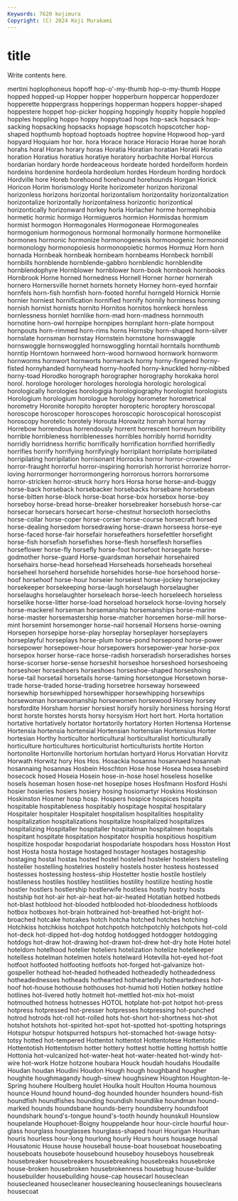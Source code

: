 ```yaml
---
Keywords: 7620 kojimura
Copyright: (C) 2024 Koji Murakami
---
```


# title

Write contents here.



mertini hoplophoneus hopoff hop-o'-my-thumb hop-o-my-thumb Hoppe hopped hopped-up
Hopper hopper hopperburn hoppercar hopperdozer hopperette hoppergrass hopperings hopperman hoppers
hopper-shaped hoppestere hoppet hop-picker hopping hoppingly hoppity hopple hoppled hopples
hoppling hoppo hoppy hoppytoad hops hop-sack hopsack hop-sacking hopsacking hopsacks
hopsage hopscotch hopscotcher hop-shaped hopthumb hoptoad hoptoads hoptree hopvine Hopwood
hop-yard hopyard Hoquiam hor hor. hora Horace horace Horacio Horae
horae horah horahs horal Horan horary horas Horatia Horatian horatian
Horatii Horatio horation Horatius horatius horatiye horatory horbachite Horbal Horcus
hordarian hordary horde hordeaceous hordeate horded hordeiform hordein hordeins hordenine
hordeola hordeolum hordes Hordeum hording hordock Hordville hore Horeb horehoond
horehound horehounds Horgan Horick Horicon Horim horismology Horite horizometer horizon
horizonal horizonless horizons horizontal horizontalism horizontality horizontalization horizontalize horizontally horizontalness
horizontic horizontical horizontically horizonward horkey horla Horlacher horme hormephobia hormetic
hormic hormigo Hormigueros hormion Hormisdas hormism hormist hormogon Hormogonales Hormogoneae
Hormogoneales hormogonium hormogonous hormonal hormonally hormone hormonelike hormones hormonic hormonize
hormonogenesis hormonogenic hormonoid hormonology hormonopoiesis hormonopoietic hormos Hormuz Horn horn
hornada Hornbeak hornbeak hornbeam hornbeams Hornbeck hornbill hornbills hornblende hornblende-gabbro
hornblendic hornblendite hornblendophyre Hornblower hornblower horn-book hornbook hornbooks Hornbrook Horne
horned hornedness Hornell Horner horner hornerah hornero Hornersville hornet hornets
hornety Horney horn-eyed hornfair hornfels horn-fish hornfish horn-footed hornful horngeld
Hornick Hornie hornier horniest hornification hornified hornify hornily horniness horning
hornish hornist hornists hornito Hornitos hornitos hornkeck hornless hornlessness hornlet
hornlike horn-mad horn-madness hornmouth hornotine horn-owl hornpipe hornpipes hornplant horn-plate
hornpout hornpouts horn-rimmed horn-rims horns Hornsby horn-shaped horn-silver hornslate hornsman
hornstay Hornstein hornstone hornswaggle hornswoggle hornswoggled hornswoggling horntail horntails hornthumb
horntip Horntown hornweed horn-wood hornwood hornwork hornworm hornworms hornwort hornworts
hornwrack horny horny-fingered horny-fisted hornyhanded hornyhead horny-hoofed horny-knuckled horny-nibbed horny-toad
Horodko horograph horographer horography horokaka horol horol. horologe horologer horologes
horologia horologic horological horologically horologies horologigia horologiography horologist horologists Horologium
horologium horologue horology horometer horometrical horometry Horonite horopito horopter horopteric
horoptery horoscopal horoscope horoscoper horoscopes horoscopic horoscopical horoscopist horoscopy horotelic
horotely Horouta Horowitz horrah horral horray Horrebow horrendous horrendously horrent
horrescent horreum horribility horrible horribleness horriblenesses horribles horribly horrid horridity
horridly horridness horrific horrifically horrification horrified horrifiedly horrifies horrify horrifying
horrifyingly horripilant horripilate horripilated horripilating horripilation horrisonant Horrocks horror horror-crowned
horror-fraught horrorful horror-inspiring horrorish horrorist horrorize horror-loving horrormonger horrormongering horrorous
horrors horrorsome horror-stricken horror-struck horry hors Horsa horse horse-and-buggy horse-back
horseback horsebacker horsebacks horsebane horsebean horse-bitten horse-block horse-boat horse-box horsebox
horse-boy horseboy horse-bread horse-breaker horsebreaker horsebush horse-car horsecar horsecars horsecart
horse-chestnut horsecloth horsecloths horse-collar horse-coper horse-corser horse-course horsecraft horsed horse-dealing
horsedom horsedrawing horse-drawn horseess horse-eye horse-faced horse-fair horsefair horsefeathers horsefettler
horsefight horse-fish horsefish horsefishes horse-flesh horseflesh horseflies horseflower horse-fly horsefly
horse-foot horsefoot horsegate horse-godmother horse-guard Horse-guardsman horsehair horsehaired horsehairs horse-head
horsehead Horseheads horseheads horseheal horseheel horseherd horsehide horsehides horse-hoe horsehood
horse-hoof horsehoof horse-hour horseier horseiest horse-jockey horsejockey horsekeeper horsekeeping horse-laugh
horselaugh horselaugher horselaughs horselaughter horseleach horse-leech horseleech horseless horselike horse-litter
horse-load horseload horselock horse-loving horsely horse-mackerel horseman horsemanship horsemanships horse-marine
horse-master horsemastership horse-matcher horsemen horse-mill horse-mint horsemint horsemonger horse-nail horsenail
Horsens horse-owning Horsepen horsepipe horse-play horseplay horseplayer horseplayers horseplayful horseplays
horse-plum horse-pond horsepond horse-power horsepower horsepower-hour horsepowers horsepower-year horse-pox horsepox
horser horse-race horse-radish horseradish horseradishes horses horse-scorser horse-sense horseshit horseshoe
horseshoed horseshoeing horseshoer horseshoers horseshoes horseshoe-shaped horseshoing horse-tail horsetail horsetails
horse-taming horsetongue Horsetown horse-trade horse-traded horse-trading horsetree horseway horseweed horsewhip
horsewhipped horsewhipper horsewhipping horsewhips horsewoman horsewomanship horsewomen horsewood Horsey horsey
horsfordite Horsham horsier horsiest horsify horsily horsiness horsing Horst horst
horste horstes horsts horsy horsyism Hort hort hort. Horta hortation
hortative hortatively hortator hortatorily hortatory Horten Hortensa Hortense Hortensia hortensia
hortensial Hortensian hortensian Hortensius Horter hortesian Horthy horticultor horticultural horticulturalist
horticulturally horticulture horticultures horticulturist horticulturists hortite Horton hortonolite Hortonville hortorium
hortulan hortyard Horus Horvatian Horvitz Horwath Horwitz hory Hos Hos.
Hosackia hosanna hosannaed hosannah hosannaing hosannas Hosbein Hoschton Hose hose
Hosea hosea hosebird hosecock hosed Hoseia Hosein hose-in-hose hosel hoseless
hoselike hosels hoseman hosen hose-net hosepipe hoses Hosfmann Hosford Hoshi
hosier hosieries hosiers hosiery hosing hosiomartyr Hoskins Hoskinson Hoskinston Hosmer
hosp hosp. Hospers hospice hospices hospita hospitable hospitableness hospitably hospitage
hospital hospitalary Hospitaler hospitaler Hospitalet hospitalism hospitalities hospitality hospitalization hospitalizations
hospitalize hospitalized hospitalizes hospitalizing Hospitaller hospitaller hospitalman hospitalmen hospitals hospitant
hospitate hospitation hospitator hospitia hospitious hospitium hospitize hospodar hospodariat hospodariate
hospodars hoss Hosston Host host Hosta hosta hostage hostaged hostager
hostages hostageship hostaging hostal hostas hosted hostel hosteled hosteler hostelers
hosteling hosteller hostelling hostelries hostelry hostels hoster hostess hostessed hostesses
hostessing hostess-ship Hostetter hostie hostile hostilely hostileness hostiles hostiley hostilities
hostility hostilize hosting hostle hostler hostlers hostlership hostlerwife hostless hostly
hostry hosts hostship hot hot-air hot-air-heat hot-air-heated Hotatian hotbed hotbeds
hot-blast hotblood hot-blooded hotblooded hot-bloodedness hotbloods hotbox hotboxes hot-brain hotbrained
hot-breathed hot-bright hot-broached hotcake hotcakes hotch hotcha hotched hotches hotching
Hotchkiss hotchkiss hotchpot hotchpotch hotchpotchly hotchpots hot-cold hot-deck hot-dipped hot-dog
hotdog hotdogged hotdogger hotdogging hotdogs hot-draw hot-drawing hot-drawn hot-drew hot-dry
hote Hotei hotel hoteldom hotelhood hotelier hoteliers hotelization hotelize hotelkeeper
hotelless hotelman hotelmen hotels hotelward Hotevilla hot-eyed hot-foot hotfoot hotfooted
hotfooting hotfoots hot-forged hot-galvanize hot-gospeller hothead hot-headed hotheaded hotheadedly hotheadedness
hotheadednesses hotheads hothearted hotheartedly hotheartedness hot-hoof hot-house hothouse hothouses hot-humid
hoti Hotien hotkey hotline hotlines hot-livered hotly hotmelt hot-mettled hot-mix
hot-moist hotmouthed hotness hotnesses HOTOL hotplate hot-pot hotpot hot-press hotpress
hotpressed hot-presser hotpresses hotpressing hot-punched hotrod hotrods hot-roll hot-rolled hots
hot-short hot-shortness hot-shot hotshot hotshots hot-spirited hot-spot hot-spotted hot-spotting hotsprings
Hotspur hotspur hotspurred hotspurs hot-stomached hot-swage hotsy-totsy hotted hot-tempered Hottentot
hottentot Hottentotese Hottentotic Hottentotish Hottentotism hotter hottery hottest hottie hotting
hottish hottle Hottonia hot-vulcanized hot-water-heat hot-water-heated hot-windy hot-wire hot-work Hotze
hotzone houbara Houck houdah houdahs Houdaille Houdan houdan Houdini Houdon
Hough hough houghband hougher houghite houghmagandy hough-sinew houghsinew Houghton Houghton-le-Spring
houhere Houlberg houlet Houlka hoult Houlton Houma houmous hounce Hound
hound hound-dog hounded hounder hounders hound-fish houndfish houndfishes hounding houndish
houndlike houndman hound-marked hounds houndsbane hounds-berry houndsberry houndsfoot houndshark hound's-tongue
hound's-tooth houndy hounskull Hounslow houpelande Houphouet-Boigny houppelande hour hour-circle hourful
hour-glass hourglass hourglasses hourglass-shaped houri Hourigan Hourihan houris hourless hour-long
hourlong hourly Hours hours housage housal Housatonic House house houseball
house-boat houseboat houseboating houseboats housebote housebound houseboy houseboys housebreak housebreaker
housebreakers housebreaking housebreaks housebroke house-broken housebroken housebrokenness housebug house-builder housebuilder
housebuilding house-cap housecarl houseclean housecleaned housecleaner housecleaning housecleanings housecleans housecoat
